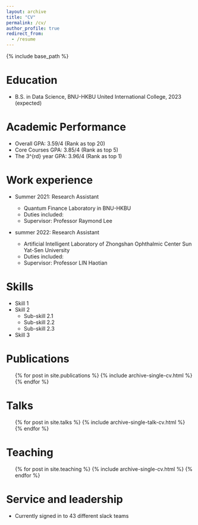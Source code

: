 ```yaml
---
layout: archive
title: "CV"
permalink: /cv/
author_profile: true
redirect_from:
  - /resume
---
```


{% include base_path %}

Education
======
* B.S. in Data Science, BNU-HKBU United International College, 2023 (expected)

Academic Performance
======
* Overall GPA: 3.59/4 (Rank as top 20)
* Core Courses GPA: 3.85/4 (Rank as top 5)
* The 3^{rd} year GPA: 3.96/4 (Rank as top 1)

Work experience
======
* Summer 2021: Research Assistant
  * Quantum Finance Laboratory in BNU-HKBU
  * Duties included: 
  * Supervisor: Professor Raymond Lee

* summer 2022: Research Assistant
  * Artificial Intelligent Laboratory of Zhongshan Ophthalmic Center Sun Yat-Sen University
  * Duties included: 
  * Supervisor: Professor LIN Haotian
  
Skills
======
* Skill 1
* Skill 2
  * Sub-skill 2.1
  * Sub-skill 2.2
  * Sub-skill 2.3
* Skill 3

Publications
======
  <ul>{% for post in site.publications %}
    {% include archive-single-cv.html %}
  {% endfor %}</ul>
  
Talks
======
  <ul>{% for post in site.talks %}
    {% include archive-single-talk-cv.html %}
  {% endfor %}</ul>
  
Teaching
======
  <ul>{% for post in site.teaching %}
    {% include archive-single-cv.html %}
  {% endfor %}</ul>
  
Service and leadership
======
* Currently signed in to 43 different slack teams
